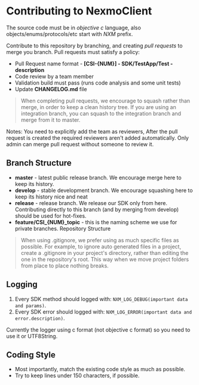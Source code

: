 # Contributing to NexmoClient

The source code must be in *objective c* language, also objects/enums/protocols/etc start with *NXM* prefix.

Contribute to this repository by branching, and creating *pull requests* to merge you branch. Pull requests must satisfy a policy:
* Pull Request name format - **[CSI-{NUM}] - SDK/TestApp/Test - description** 
* Code review by a team member
* Validation build must pass (runs code analysis and some unit tests)
* Update **CHANGELOG.md** file

> When completing pull requests, we encourage to squash rather than merge, in order to keep a clean history tree. If you are using an integration branch, you can squash to the integration branch and merge from it to master.

Notes:
You need to explicitly add the team as reviewers, After the pull request is created the required reviewers aren't added automatically.
Only admin can merge pull request without someone to review it.

## Branch Structure
* **master** - latest public release branch. We encourage merge here to keep its history.
* **develop** - stable development branch. We encourage squashing here to keep its history nice and neat
* **release** - release branch. We release our SDK only from here. Contributing directly to this branch (and by merging from develop) should be used for hot-fixes.
* **feature/CSI_{NUM}_topic** - this is the naming scheme we use for private branches.
Repository Structure

>When using .gitignore, we prefer using as much specific files as possible. For example, to ignore auto generated files in a project, create a .gitignore in your project's directory, rather than editing the one in the repository's root. This way when we move project folders from place to place nothing breaks.

## Logging
1. Every SDK method should logged with: `NXM_LOG_DEBUG(important data and params)`.
2. Every SDK error should logged with: `NXM_LOG_ERROR(important data and error.description)`.

Currently the logger using c format (not objective c format) so you need to use it or UTF8String.

## Coding Style  
* Most importantly, match the existing code style as much as possible.
* Try to keep lines under 150 characters, if possible.




